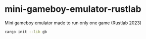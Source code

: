 # mini-gameboy-emulator-rustlab

Mini gameboy emulator made to run only one game (Rustlab 2023)

```bash
cargo init --lib gb
```